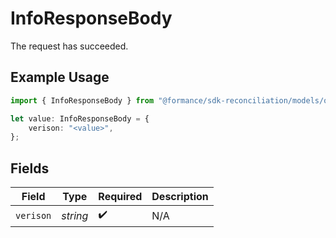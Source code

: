 # InfoResponseBody

The request has succeeded.

## Example Usage

```typescript
import { InfoResponseBody } from "@formance/sdk-reconciliation/models/operations";

let value: InfoResponseBody = {
    verison: "<value>",
};
```

## Fields

| Field              | Type               | Required           | Description        |
| ------------------ | ------------------ | ------------------ | ------------------ |
| `verison`          | *string*           | :heavy_check_mark: | N/A                |